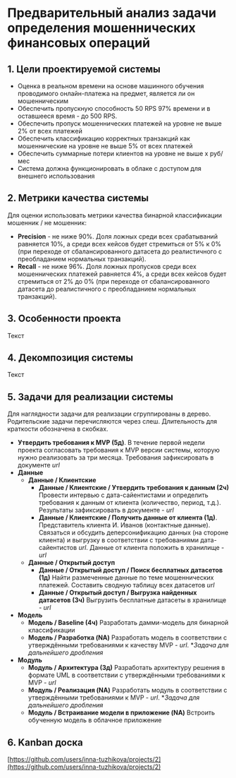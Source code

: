 # Предварительный анализ задачи определения мошеннических финансовых операций

## 1. Цели проектируемой системы
 - Оценка в реальном времени на основе машинного обучения проводимого
онлайн-платежа на предмет, является ли он мошенническим
 - Обеспечить пропускную способность 50 RPS 97% времени и в оставшееся время - 
до 500 RPS.
 - Обеспечить пропуск мошеннических платежей на уровне не выше 2% от всех платежей
 - Обеспечить классификацию корректных транзакций как мошеннические на уровне не 
выше 5% от всех платежей
 - Обеспечить суммарные потери клиентов на уровне не выше x руб/мес
 - Система должна функционировать в облаке с доступом для внешнего использования

## 2. Метрики качества системы
Для оценки использовать метрики качества бинарной классификации мошенник / не мошенник:
 - **Precision** - не ниже 90%. Доля ложных среди всех срабатываний равняется 10%, 
а среди всех кейсов будет стремиться от 5% к 0% (при переходе от сбалансированного
датасета до реалистичного с преобладанием нормальных транзакций).
 - **Recall** - не ниже 96%. Доля ложных пропусков среди всех мошеннических платежей
равняется 4%, а среди всех кейсов будет стремиться от 2% до 0% (при переходе от
сбалансированного датасета до реалистичного с преобладанием нормальных транзакций).


## 3. Особенности проекта
Текст

## 4. Декомпозиция системы
Текст

## 5. Задачи для реализации системы
Для наглядности задачи для реализации сгруппированы в дерево. Родительские задачи
перечисляются через слеш. Длительность для краткости обозначена в скобках.
* **Утвердить требования к MVP (5д)**. В течение первой недели проекта 
  согласовать требования к MVP версии системы, которую нужно реализовать за три
  месяца. Требования зафиксировать в документе _url_
* **Данные**
  * **Данные / Клиентские**
    * **Данные / Клиентские / Утвердить требования к данным (2ч)** Провести интервью с
    дата-сайентистами и определить требования к данным от клиента (количество, 
    период, т.д.). Результаты зафиксировать в документе - _url_
    * **Данные / Клиентские / Получить данные от клиента (1д)**. Представитель клиента
    И. Иванов (контактные данные). Связаться и обсудить деперсонификацию данных
    (на стороне клиента) и выгрузку в соответствии с требованиями дата-сайентистов _url_.
    Данные от клиента положить в хранилище - _url_
  * **Данные / Открытый доступ**
    * **Данные / Открытый доступ / Поиск бесплатных датасетов (1д)** Найти размеченные 
    данные по теме мошеннических платежей. Составить сводную таблицу всех 
    датасетов _url_
    * **Данные / Открытый доступ / Выгрузка найденных датасетов (3ч)** Выгрузить бесплатные
    датасеты в хранилище - _url_
* **Модель**
  * **Модель / Baseline (4ч)** Разработать дамми-модель для бинарной классификации
  * **Модель / Разработка (NA)** Разработать модель в соответствии с утверждёнными
  требованиями к качеству MVP - _url_. *_Задача для дальнейшего дробления_
* **Модуль**
  * **Модуль / Архитектура (3д)** Разработать архитектуру решения в формате UML
  в соответствии с утверждёнными требованиями к MVP - _url_
  * **Модуль / Реализация (NA)** Разработать модуль в соответствии с утверждёнными
  требованиями к MVP - _url_. *_Задача для дальнейшего дробления_
  * **Модуль / Встраивание модели в приложение (NA)** Встроить обученную модель
  в облачное приложение
## 6. Kanban доска
[https://github.com/users/inna-tuzhikova/projects/2](https://github.com/users/inna-tuzhikova/projects/2)

